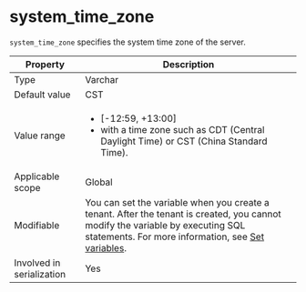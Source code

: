# system_time_zone

`system_time_zone` specifies the system time zone of the server.

| **Property** | **Description** |
|---------|----------------------------------------------------------------------------------------------------------------------------------|
| Type | Varchar |
| Default value | CST |
| Value range | <ul><li> \[-12:59, +13:00\]  </li> <li> with a time zone such as CDT (Central Daylight Time) or CST (China Standard Time).  </li> </ul> |
| Applicable scope | Global |
| Modifiable | You can set the variable when you create a tenant. After the tenant is created, you cannot modify the variable by executing SQL statements. For more information, see [Set variables](../../200.administrator-guide/200.basic-database-management/200.configuration-management/300.set-variables.md).  |
| Involved in serialization | Yes |
